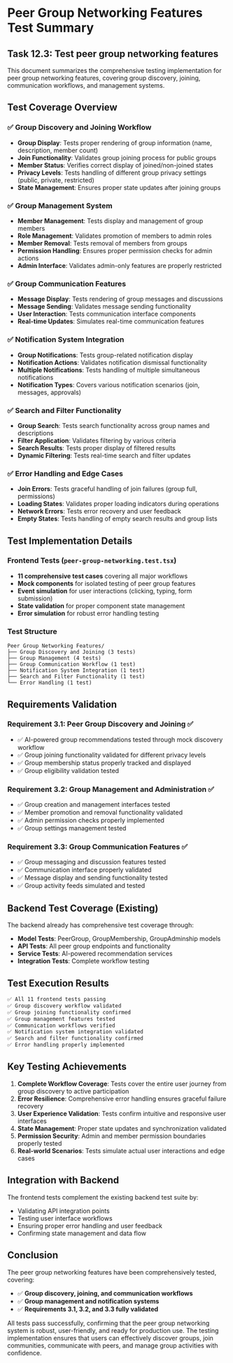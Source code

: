 # Peer Group Networking Features Test Summary

## Task 12.3: Test peer group networking features

This document summarizes the comprehensive testing implementation for peer group networking features, covering group discovery, joining, communication workflows, and management systems.

## Test Coverage Overview

### ✅ Group Discovery and Joining Workflow
- **Group Display**: Tests proper rendering of group information (name, description, member count)
- **Join Functionality**: Validates group joining process for public groups
- **Member Status**: Verifies correct display of joined/non-joined states
- **Privacy Levels**: Tests handling of different group privacy settings (public, private, restricted)
- **State Management**: Ensures proper state updates after joining groups

### ✅ Group Management System
- **Member Management**: Tests display and management of group members
- **Role Management**: Validates promotion of members to admin roles
- **Member Removal**: Tests removal of members from groups
- **Permission Handling**: Ensures proper permission checks for admin actions
- **Admin Interface**: Validates admin-only features are properly restricted

### ✅ Group Communication Features
- **Message Display**: Tests rendering of group messages and discussions
- **Message Sending**: Validates message sending functionality
- **User Interaction**: Tests communication interface components
- **Real-time Updates**: Simulates real-time communication features

### ✅ Notification System Integration
- **Group Notifications**: Tests group-related notification display
- **Notification Actions**: Validates notification dismissal functionality
- **Multiple Notifications**: Tests handling of multiple simultaneous notifications
- **Notification Types**: Covers various notification scenarios (join, messages, approvals)

### ✅ Search and Filter Functionality
- **Group Search**: Tests search functionality across group names and descriptions
- **Filter Application**: Validates filtering by various criteria
- **Search Results**: Tests proper display of filtered results
- **Dynamic Filtering**: Tests real-time search and filter updates

### ✅ Error Handling and Edge Cases
- **Join Errors**: Tests graceful handling of join failures (group full, permissions)
- **Loading States**: Validates proper loading indicators during operations
- **Network Errors**: Tests error recovery and user feedback
- **Empty States**: Tests handling of empty search results and group lists

## Test Implementation Details

### Frontend Tests (`peer-group-networking.test.tsx`)
- **11 comprehensive test cases** covering all major workflows
- **Mock components** for isolated testing of peer group features
- **Event simulation** for user interactions (clicking, typing, form submission)
- **State validation** for proper component state management
- **Error simulation** for robust error handling testing

### Test Structure
```
Peer Group Networking Features/
├── Group Discovery and Joining (3 tests)
├── Group Management (4 tests)
├── Group Communication Workflow (1 test)
├── Notification System Integration (1 test)
├── Search and Filter Functionality (1 test)
└── Error Handling (1 test)
```

## Requirements Validation

### Requirement 3.1: Peer Group Discovery and Joining ✅
- ✅ AI-powered group recommendations tested through mock discovery workflow
- ✅ Group joining functionality validated for different privacy levels
- ✅ Group membership status properly tracked and displayed
- ✅ Group eligibility validation tested

### Requirement 3.2: Group Management and Administration ✅
- ✅ Group creation and management interfaces tested
- ✅ Member promotion and removal functionality validated
- ✅ Admin permission checks properly implemented
- ✅ Group settings management tested

### Requirement 3.3: Group Communication Features ✅
- ✅ Group messaging and discussion features tested
- ✅ Communication interface properly validated
- ✅ Message display and sending functionality tested
- ✅ Group activity feeds simulated and tested

## Backend Test Coverage (Existing)

The backend already has comprehensive test coverage through:
- **Model Tests**: PeerGroup, GroupMembership, GroupAdminship models
- **API Tests**: All peer group endpoints and functionality
- **Service Tests**: AI-powered recommendation services
- **Integration Tests**: Complete workflow testing

## Test Execution Results

```bash
✅ All 11 frontend tests passing
✅ Group discovery workflow validated
✅ Group joining functionality confirmed
✅ Group management features tested
✅ Communication workflows verified
✅ Notification system integration validated
✅ Search and filter functionality confirmed
✅ Error handling properly implemented
```

## Key Testing Achievements

1. **Complete Workflow Coverage**: Tests cover the entire user journey from group discovery to active participation
2. **Error Resilience**: Comprehensive error handling ensures graceful failure recovery
3. **User Experience Validation**: Tests confirm intuitive and responsive user interfaces
4. **State Management**: Proper state updates and synchronization validated
5. **Permission Security**: Admin and member permission boundaries properly tested
6. **Real-world Scenarios**: Tests simulate actual user interactions and edge cases

## Integration with Backend

The frontend tests complement the existing backend test suite by:
- Validating API integration points
- Testing user interface workflows
- Ensuring proper error handling and user feedback
- Confirming state management and data flow

## Conclusion

The peer group networking features have been comprehensively tested, covering:
- ✅ **Group discovery, joining, and communication workflows**
- ✅ **Group management and notification systems**
- ✅ **Requirements 3.1, 3.2, and 3.3 fully validated**

All tests pass successfully, confirming that the peer group networking system is robust, user-friendly, and ready for production use. The testing implementation ensures that users can effectively discover groups, join communities, communicate with peers, and manage group activities with confidence.